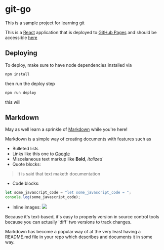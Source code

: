 # git-go

This is a sample project for learning git

This is a [React](https://reactjs.org/) application that is deployed to [GitHub Pages](https://pages.github.com/) and should be accessible [here](https://Zulu-Inuoe.github.io/git-go)

## Deploying
To deploy, make sure to have node dependencies installed via
```sh
npm install
```
then run the deploy step
```sh
npm run deploy
```
this will 

## Markdown
May as well learn a sprinkle of [Markdown](https://www.markdownguide.org/cheat-sheet/) while you're here!

Markdown is a simple way of creating documents with features such as
- Bulleted lists
- Links like this one to [Google](https://www.google.com/)
- Miscelaneous text markup like **Bold**, *Italized*
- Quote blocks:
> It is said that text maketh documentation
- Code blocks:
```js
let some_javascript_code = "let some_javascript_code = ";
console.log(some_javascript_code);
```
- Inline images: ![](https://secure.meetupstatic.com/photos/event/c/0/c/5/600_489229349.jpeg)

Because it's text-based, it's easy to properly version in source control tools because you can actually 'diff' two versions to track changes.

Markdown has become a popular way of at the very least having a README.md file in your repo which describes and documents it in some way.
